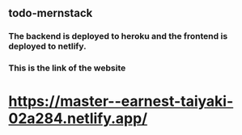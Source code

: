 ## todo-mernstack

### The backend is deployed to heroku and the frontend is deployed to netlify.

### This is the link of the website 
# https://master--earnest-taiyaki-02a284.netlify.app/
